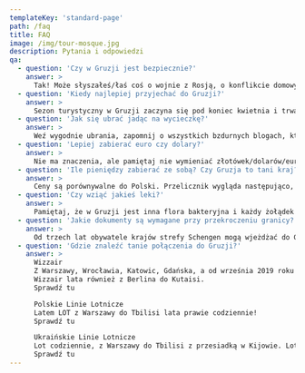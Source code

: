 ```yaml
---
templateKey: 'standard-page'
path: /faq
title: FAQ
image: /img/tour-mosque.jpg
description: Pytania i odpowiedzi
qa:
  - question: 'Czy w Gruzji jest bezpiecznie?'
    answer: >
      Tak! Może słyszałeś/łaś coś o wojnie z Rosją, o konflikcie domowym, ale to wszystko było bardzo dawno temu. W Gruzji teraz jest bardzo bezpiecznie i jest to kraj bardzo turystyczny, statystyki pokazują, że w roku 2017 Gruzję odwiedziło 7 mln. ludzi, czyli przyjechało dwa razy więcej ludzi, niż mieszka w Gruzji.
  - question: 'Kiedy najlepiej przyjechać do Gruzji?'
    answer: >
      Sezon turystyczny w Gruzji zaczyna się pod koniec kwietnia i trwa do października – oczywiście nie biorąc pod uwagę sezon narciarski od grudnia do marca. Lato w Gruzji jest bardziej gorące niż w Polsce. Średnia temperatura latem 30°C, a w sierpniu temperatura czasami nawet przekracza 35°C. Należy również pamiętać, że klimat jest zróżnicowany – w zachodniej części kraju jest subtropikalny, we wschodniej suchy i umiarkowany. Oprócz tego, Gruzja jest otoczona górami, gdzie, wiadomo temperatura jest niższą, niż w regionach znajdujących się niżej.
  - question: 'Jak się ubrać jadąc na wycieczkę?'
    answer: >
      Weź wygodnie ubrania, zapomnij o wszystkich bzdurnych blogach, które mówią, że masz zakrywać ramiona czy kolana, ubierz tak, jak będzie Ci wygodnie. Tylko pamiętaj, że często będziemy w górach, więc jakieś ciepłe ubrania też się przydadzą, a do tego wygodne buty, na wszelki wypadek miej przy sobie płaszcz przeciwdeszczowy. Paniom warto mieć przy sobie chustę na głowę, aby wejść do gruzińskich cerkwi. Najczęściej przy świątyniach można chusty pożyczyć, ale zawsze można mieć swoją.
  - question: 'Lepiej zabierać euro czy dolary?'
    answer: >
      Nie ma znaczenia, ale pamiętaj nie wymieniać złotówek/dolarów/euro na gruzińskie lari w Polsce, w Gruzji jest dużo lepszy kurs. Pamiętaj również, że jak już bierzesz dolary, weź te nowsze – w Gruzji we większości kantorów nie wymienisz dolarów starszego wydania, niż rok 2011.
  - question: 'Ile pieniędzy zabierać ze sobą? Czy Gruzja to tani kraj?'
    answer: >
      Ceny są porównywalne do Polski. Przelicznik wygląda następująco, 1 lari (nasza waluta) to 1,44 zł. Cena pamiątek wariują od jednego lari do kilkunastu. Butelkę dobrego wina kupimy jakoś za 15-20 lari i wyżej. Piwa/kawy w mieście napijemy się za 6-7 lari. W naszych wycieczkach, wszystkie obiadokolacje, śniadania i wejście do wszystkich obiektów zwiedzania są wliczone w cenę.
  - question: 'Czy wziąć jakieś leki?'
    answer: >
      Pamiętaj, że w Gruzji jest inna flora bakteryjna i każdy żołądek reaguje na nią inaczej, więc weź ze sobą jakiś lek na ewentualne problemy żołądkowe. Jak zapomnisz, nie martw się, apteki są wszędzie, a większość leków w Gruzji kupujemy bez recepty. Aby uniknąć problemów na lotnisku, sprawdź czy w Twojej apteczce nie ma leków, zawierających kodeinę. Kodeina jest zaliczana w Gruzji do środków narkotycznych i jej wwóz do kraju, w dowolnej postaci, jest zakazany.
  - question: 'Jakie dokumenty są wymagane przy przekroczeniu granicy? '
    answer: >
      Od trzech lat obywatele krajów strefy Schengen mogą wjeżdżać do Gruzji mając przy sobie jedynie dowód osobisty, ważny przez co najmniej 3 mies. od daty przekroczenia granicy gruzińskiej. Oczywiście miłośnicy podróżniczych pieczątek mogą wziąć paszport.
  - question: 'Gdzie znaleźć tanie połączenia do Gruzji?'
    answer: >
      Wizzair
      Z Warszawy, Wrocławia, Katowic, Gdańska, a od września 2019 roku już z Krakowa i Poznania, kilka razy w tygodniu są loty do Kutaisi, do zachodniej części kraju.
      Wizzair lata również z Berlina do Kutaisi.
      Sprawdź tu

      Polskie Linie Lotnicze
      Latem LOT z Warszawy do Tbilisi lata prawie codziennie!
      Sprawdź tu

      Ukraińskie Linie Lotnicze
      Lot codziennie, z Warszawy do Tbilisi z przesiadką w Kijowie. Loty Ukraińskich Linii Lotniczych można znaleźć również z Krakowa do Tbilisi.
      Sprawdź tu
---
```

